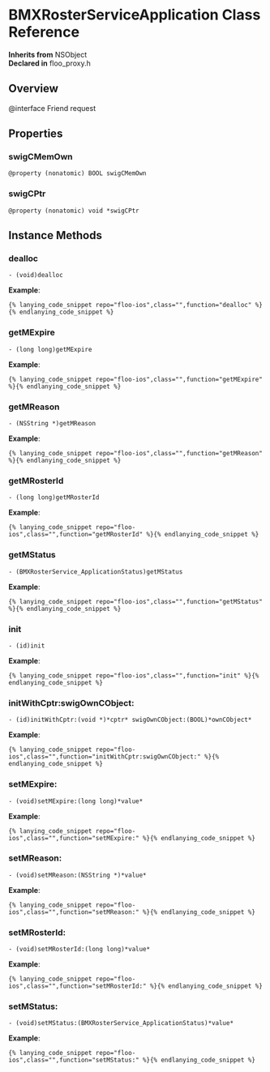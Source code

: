 # BMXRosterServiceApplication Class Reference

  **Inherits from** NSObject  
  **Declared in** floo_proxy.h  

## Overview

@interface Friend request

## Properties

<a name="//api/name/swigCMemOwn" title="swigCMemOwn"></a>
### swigCMemOwn

`@property (nonatomic) BOOL swigCMemOwn`

<a name="//api/name/swigCPtr" title="swigCPtr"></a>
### swigCPtr

`@property (nonatomic) void *swigCPtr`

<a title="Instance Methods" name="instance_methods"></a>
## Instance Methods

<a name="//api/name/dealloc" title="dealloc"></a>
### dealloc

`- (void)dealloc`

<a name="//api/name/getMExpire" title="getMExpire"></a>
**Example**:
```
{% lanying_code_snippet repo="floo-ios",class="",function="dealloc" %}{% endlanying_code_snippet %}
```
### getMExpire

`- (long long)getMExpire`

<a name="//api/name/getMReason" title="getMReason"></a>
**Example**:
```
{% lanying_code_snippet repo="floo-ios",class="",function="getMExpire" %}{% endlanying_code_snippet %}
```
### getMReason

`- (NSString *)getMReason`

<a name="//api/name/getMRosterId" title="getMRosterId"></a>
**Example**:
```
{% lanying_code_snippet repo="floo-ios",class="",function="getMReason" %}{% endlanying_code_snippet %}
```
### getMRosterId

`- (long long)getMRosterId`

<a name="//api/name/getMStatus" title="getMStatus"></a>
**Example**:
```
{% lanying_code_snippet repo="floo-ios",class="",function="getMRosterId" %}{% endlanying_code_snippet %}
```
### getMStatus

`- (BMXRosterService_ApplicationStatus)getMStatus`

<a name="//api/name/init" title="init"></a>
**Example**:
```
{% lanying_code_snippet repo="floo-ios",class="",function="getMStatus" %}{% endlanying_code_snippet %}
```
### init

`- (id)init`

<a name="//api/name/initWithCptr:swigOwnCObject:" title="initWithCptr:swigOwnCObject:"></a>
**Example**:
```
{% lanying_code_snippet repo="floo-ios",class="",function="init" %}{% endlanying_code_snippet %}
```
### initWithCptr:swigOwnCObject:

`- (id)initWithCptr:(void *)*cptr* swigOwnCObject:(BOOL)*ownCObject*`

<a name="//api/name/setMExpire:" title="setMExpire:"></a>
**Example**:
```
{% lanying_code_snippet repo="floo-ios",class="",function="initWithCptr:swigOwnCObject:" %}{% endlanying_code_snippet %}
```
### setMExpire:

`- (void)setMExpire:(long long)*value*`

<a name="//api/name/setMReason:" title="setMReason:"></a>
**Example**:
```
{% lanying_code_snippet repo="floo-ios",class="",function="setMExpire:" %}{% endlanying_code_snippet %}
```
### setMReason:

`- (void)setMReason:(NSString *)*value*`

<a name="//api/name/setMRosterId:" title="setMRosterId:"></a>
**Example**:
```
{% lanying_code_snippet repo="floo-ios",class="",function="setMReason:" %}{% endlanying_code_snippet %}
```
### setMRosterId:

`- (void)setMRosterId:(long long)*value*`

<a name="//api/name/setMStatus:" title="setMStatus:"></a>
**Example**:
```
{% lanying_code_snippet repo="floo-ios",class="",function="setMRosterId:" %}{% endlanying_code_snippet %}
```
### setMStatus:

`- (void)setMStatus:(BMXRosterService_ApplicationStatus)*value*`

**Example**:
```
{% lanying_code_snippet repo="floo-ios",class="",function="setMStatus:" %}{% endlanying_code_snippet %}
```
